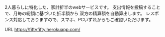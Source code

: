 2人暮らしに特化した、家計折半のwebサービスです。
支出情報を投稿することで、月毎の総額に基づいた折半額から
双方の精算額を自動算出します。
レスポンス対応しておりますので、スマホ、PCいずれからもご確認いただけます。

URL
https://fiftyfifty.herokuapp.com/